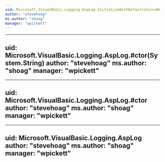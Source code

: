 ```yaml
---
uid: Microsoft.VisualBasic.Logging.AspLog.InitializeWithDefaultsSinceNoConfigExists
author: "stevehoag"
ms.author: "shoag"
manager: "wpickett"
---
```


---
uid: Microsoft.VisualBasic.Logging.AspLog.#ctor(System.String)
author: "stevehoag"
ms.author: "shoag"
manager: "wpickett"
---

---
uid: Microsoft.VisualBasic.Logging.AspLog.#ctor
author: "stevehoag"
ms.author: "shoag"
manager: "wpickett"
---

---
uid: Microsoft.VisualBasic.Logging.AspLog
author: "stevehoag"
ms.author: "shoag"
manager: "wpickett"
---
